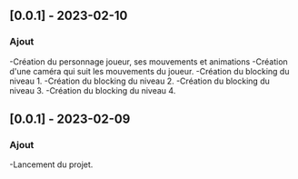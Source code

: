 ## [0.0.1] - 2023-02-10
### Ajout
-Création du personnage joueur, ses mouvements et animations
-Création d'une caméra qui suit les mouvements du joueur.
-Création du blocking du niveau 1.
-Création du blocking du niveau 2.
-Création du blocking du niveau 3.
-Création du blocking du niveau 4.

## [0.0.1] - 2023-02-09
### Ajout
-Lancement du projet.